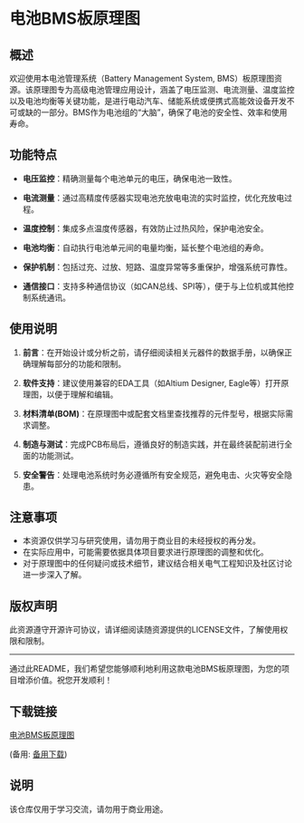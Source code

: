 # 电池BMS板原理图

## 概述

欢迎使用本电池管理系统（Battery Management System, BMS）板原理图资源。该原理图专为高级电池管理应用设计，涵盖了电压监测、电流测量、温度监控以及电池均衡等关键功能，是进行电动汽车、储能系统或便携式高能效设备开发不可或缺的一部分。BMS作为电池组的“大脑”，确保了电池的安全性、效率和使用寿命。

## 功能特点

- **电压监控**：精确测量每个电池单元的电压，确保电池一致性。
  
- **电流测量**：通过高精度传感器实现电池充放电电流的实时监控，优化充放电过程。
  
- **温度控制**：集成多点温度传感器，有效防止过热风险，保护电池安全。
  
- **电池均衡**：自动执行电池单元间的电量均衡，延长整个电池组的寿命。
  
- **保护机制**：包括过充、过放、短路、温度异常等多重保护，增强系统可靠性。
  
- **通信接口**：支持多种通信协议（如CAN总线、SPI等），便于与上位机或其他控制系统通讯。

## 使用说明

1. **前言**：在开始设计或分析之前，请仔细阅读相关元器件的数据手册，以确保正确理解每部分的功能和限制。
   
2. **软件支持**：建议使用兼容的EDA工具（如Altium Designer, Eagle等）打开原理图，以便于理解和编辑。

3. **材料清单(BOM)**：在原理图中或配套文档里查找推荐的元件型号，根据实际需求调整。

4. **制造与测试**：完成PCB布局后，遵循良好的制造实践，并在最终装配前进行全面的功能测试。

5. **安全警告**：处理电池系统时务必遵循所有安全规范，避免电击、火灾等安全隐患。

## 注意事项

- 本资源仅供学习与研究使用，请勿用于商业目的未经授权的再分发。
- 在实际应用中，可能需要依据具体项目要求进行原理图的调整和优化。
- 对于原理图中的任何疑问或技术细节，建议结合相关电气工程知识及社区讨论进一步深入了解。

## 版权声明

此资源遵守开源许可协议，请详细阅读随资源提供的LICENSE文件，了解使用权限和限制。

---

通过此README，我们希望您能够顺利地利用这款电池BMS板原理图，为您的项目增添价值。祝您开发顺利！

## 下载链接
[电池BMS板原理图](https://pan.quark.cn/s/c726c2317c5e) 

(备用: [备用下载](https://pan.baidu.com/s/1IBs4Shpyw5pjxTwm9DJswQ?pwd=1234))

## 说明

该仓库仅用于学习交流，请勿用于商业用途。
